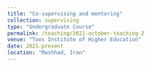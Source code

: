 ```yaml
---
title: "Co-supervising and mentoring"
collection: supervising
type: "Undergraduate Course"
permalink: /teaching/2021-october-teaching-2
venue: "Toos Institute of Higher Education"
date: 2021-present
location: "Mashhad, Iran"
---
```

